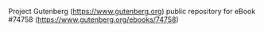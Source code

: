 Project Gutenberg (https://www.gutenberg.org) public repository for
eBook #74758 (https://www.gutenberg.org/ebooks/74758)
